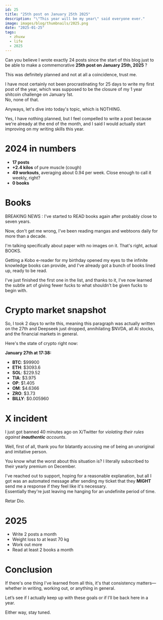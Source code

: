 ```yaml
---
id: 25
title: "25th post on January 25th 2025"
description: "\"This year will be my year\" said everyone ever." 
image: images/blog/thumbnails/2025.png
date: "2025-01-25"
tags:
  - zhuxw
  - life
  - 2025
---
```


Can you believe I wrote exactly 24 posts since the start of this blog just to be able to make a commemorative **25th post on January 25th, 2025** ? 

This was definitely planned and not at all a coincidence, trust me.

I have most certainly not been procrastinating for 25 days to write my first post of the year, which was supposed to be the closure of my 1 year shitcoin challenge on January 1st.\
No, none of that.

Anyways, let's dive into today's topic, which is NOTHING.

Yes, I have nothing planned, but I feel compelled to write a post because we're already at the end of the month, and I said I would actually start improving on my writing skills this year.

# 2024 in numbers

- **17 posts** 
- **+2.4 kilos** of pure muscle (cough) 
- **49 workouts**, averaging about 0.94 per week. Close enough to call it weekly, right?
- **0 books**

# Books

BREAKING NEWS : I've started to READ books again after probably close to seven years.

Now, don't get me wrong, I've been reading mangas and webtoons daily for more than a decade.

I'm talking specifically about paper with no images on it. That's right, actual BOOKS.

Getting a Kobo e-reader for my birthday opened my eyes to the infinite knowledge books can provide, and I've already got a bunch of books lined up, ready to be read.

I've just finished the first one in the list, and thanks to it, I've now learned the subtle art of giving fewer fucks to what shouldn't be given fucks to begin with. 

# Crypto market snapshot

So, I took 2 days to write this, meaning this paragraph was actually written on the 27th and Deepseek just dropped, annihilating $NVDA, all AI stocks, and the financial markets in general.

Here's the state of crypto right now:

**January 27th at 17:38:**

- **BTC**: $99900
- **ETH**: $3093.6
- **SOL**: $229.52
- **TIA**: $3.975
- **OP**: $1.405
- **OM**: $4.6366
- **ZRO**: $3.73
- **BILLY**: $0.005960

# X incident

I just got banned 40 minutes ago on X/Twitter for *violating their rules against **inauthentic** accounts*.

Well, first of all, thank you for blatantly accusing me of being an unoriginal and imitative person.

You know what the worst about this situation is? I literally subscribed to their yearly premium on December.

I've reached out to support, hoping for a reasonable explanation, but all I got was an automated message after sending my ticket that they **MIGHT** send me a response if they feel like it's necessary. \
Essentially they're just leaving me hanging for an undefinite period of time.

Retar Dio.

# 2025

- Write 2 posts a month
- Weight loss to at least 70 kg
- Work out more
- Read at least 2 books a month

# Conclusion

If there's one thing I've learned from all this, it's that consistency matters—whether in writing, working out, or anything in general.

Let’s see if I actually keep up with these goals or if I’ll be back here in a year.

Either way, stay tuned.